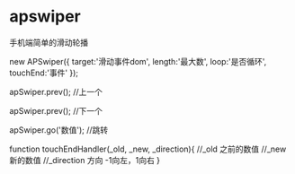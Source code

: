 # apswiper
手机端简单的滑动轮播

 new APSwiper({
     target:'滑动事件dom',
     length:'最大数',
     loop:'是否循环',
     touchEnd:'事件'
 });
 
 apSwiper.prev(); //上一个
 
 apSwiper.prev(); //下一个
 
 apSwiper.go('数值'); //跳转
 
 function touchEndHandler(_old, _new, _direction){
 	//_old 之前的数值
 	//_new 新的数值
 	//_direction 方向 -1向左，1向右
 }
 
